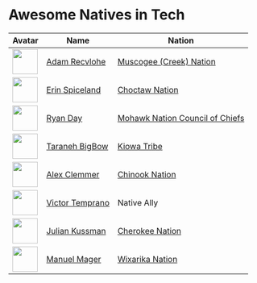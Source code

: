 # Awesome Natives in Tech

| Avatar                                                                       | Name                                             | Nation                                                          |
| ---------------------------------------------------------------------------- | ------------------------------------------------ | --------------------------------------------------------------- |
| <img src="https://avatars3.githubusercontent.com/u/9747933?v=4" width=50 />  | [Adam Recvlohe](https://github.com/arecvlohe)    | [Muscogee (Creek) Nation](https://www.mcn-nsn.gov/)             |
| <img src="https://avatars3.githubusercontent.com/u/467627?v=4" width=50 />   | [Erin Spiceland](https://github.com/erinspice)   | [Choctaw Nation](https://www.choctawnation.com/)                |
| <img src="https://avatars2.githubusercontent.com/u/119903?v=4" width=50 />   | [Ryan Day](https://github.com/soldair)           | [Mohawk Nation Council of Chiefs](http://www.mohawknation.org/) |
| <img src="https://avatars2.githubusercontent.com/u/16637207?v=4" width=50 /> | [Taraneh BigBow](https://github.com/tarzioo)     | [Kiowa Tribe](https://kiowatribe.org/)                          |
| <img  src="https://avatars1.githubusercontent.com/u/1409156?v=4" width=50 /> | [Alex Clemmer](https://github.com/hausdorff)     | [Chinook Nation](www.chinooknation.org/)                        |
| <img src="https://avatars2.githubusercontent.com/u/3577743?v=4" width=50 />  | [Victor Temprano](https://github.com/tempranova) | Native Ally                                                     |
| <img src="https://avatars2.githubusercontent.com/u/305978?v=4" width=50>     | [Julian Kussman](https://github.com/jkuss)       | [Cherokee Nation](https://www.cherokee.org/)                    |
| <img src="https://avatars1.githubusercontent.com/u/457373?s=460&v=4" width=50>     | [Manuel Mager](https://github.com/pywirrarika)       | [Wixarika Nation](http://consejoregionalwixarika.org/)                    |
